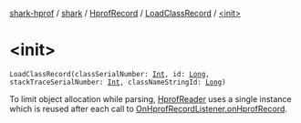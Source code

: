 [shark-hprof](../../../index.md) / [shark](../../index.md) / [HprofRecord](../index.md) / [LoadClassRecord](index.md) / [&lt;init&gt;](./-init-.md)

# &lt;init&gt;

`LoadClassRecord(classSerialNumber: `[`Int`](https://kotlinlang.org/api/latest/jvm/stdlib/kotlin/-int/index.html)`, id: `[`Long`](https://kotlinlang.org/api/latest/jvm/stdlib/kotlin/-long/index.html)`, stackTraceSerialNumber: `[`Int`](https://kotlinlang.org/api/latest/jvm/stdlib/kotlin/-int/index.html)`, classNameStringId: `[`Long`](https://kotlinlang.org/api/latest/jvm/stdlib/kotlin/-long/index.html)`)`

To limit object allocation while parsing, [HprofReader](../../-hprof-reader/index.md) uses a single instance which is
reused after each call to [OnHprofRecordListener.onHprofRecord](../../-on-hprof-record-listener/on-hprof-record.md).

